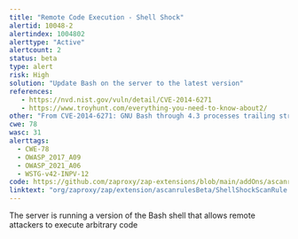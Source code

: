 ```yaml
---
title: "Remote Code Execution - Shell Shock"
alertid: 10048-2
alertindex: 1004802
alerttype: "Active"
alertcount: 2
status: beta
type: alert
risk: High
solution: "Update Bash on the server to the latest version"
references:
   - https://nvd.nist.gov/vuln/detail/CVE-2014-6271
   - https://www.troyhunt.com/everything-you-need-to-know-about2/
other: "From CVE-2014-6271: GNU Bash through 4.3 processes trailing strings after function definitions in the values of environment variables, which allows remote attackers to execute arbitrary code via a crafted environment, as demonstrated by vectors involving the ForceCommand feature in OpenSSH sshd, the mod_cgi and mod_cgid modules in the Apache HTTP Server, scripts executed by unspecified DHCP clients, and other situations in which setting the environment occurs across a privilege boundary from Bash execution, aka \"ShellShock.\" NOTE: the original fix for this issue was incorrect; CVE-2014-7169 has been assigned to cover the vulnerability that is still present after the incorrect fix."
cwe: 78
wasc: 31
alerttags: 
  - CWE-78
  - OWASP_2017_A09
  - OWASP_2021_A06
  - WSTG-v42-INPV-12
code: https://github.com/zaproxy/zap-extensions/blob/main/addOns/ascanrulesBeta/src/main/java/org/zaproxy/zap/extension/ascanrulesBeta/ShellShockScanRule.java
linktext: "org/zaproxy/zap/extension/ascanrulesBeta/ShellShockScanRule.java"
---
```

The server is running a version of the Bash shell that allows remote attackers to execute arbitrary code 
